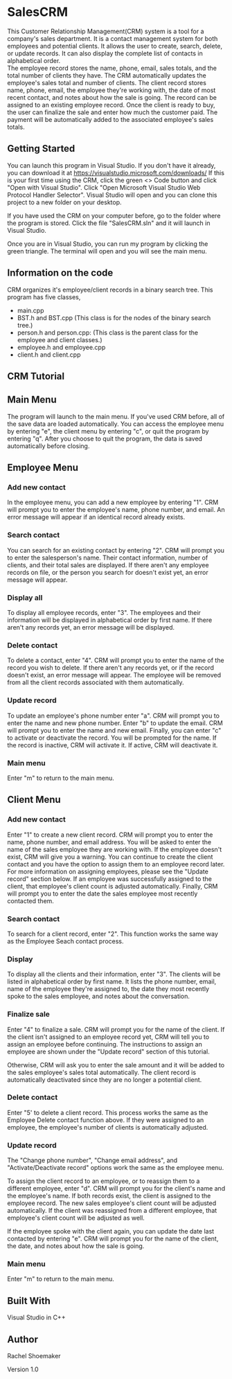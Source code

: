 # SalesCRM
This Customer Relationship Management(CRM) system is a tool for a company's sales department. It is a contact management system for both employees and potential clients.
It allows the user to create, search, delete, or update records. It can also display the complete list of contacts in alphabetical order.	
The employee record stores the name, phone, email, sales totals, and the total number of clients they have. 
The CRM automatically updates the employee's sales total and number of clients.
The client record stores name, phone, email, the employee they're working with, the date of most recent contact, and notes about how the sale is going. 
The record can be assigned to an existing employee record. Once the client is ready to buy, the user can finalize the sale and enter how much the customer paid. 
The payment will be automatically added to the associated employee's sales totals.

## Getting Started
You can launch this program in Visual Studio. If you don't have it already, you can download it at https://visualstudio.microsoft.com/downloads/
If this is your first time using the CRM, click the green <> Code button and click "Open with Visual Studio".
Click "Open Microsoft Visual Studio Web Protocol Handler Selector".
Visual Studio will open and you can clone this project to a new folder on your desktop.

If you have used the CRM on your computer before, go to the folder where the program is stored. 
Click the file "SalesCRM.sln" and it will launch in Visual Studio.

Once you are in Visual Studio, you can run my program by clicking the green triangle. The terminal will open and you will see the main menu.

## Information on the code
CRM organizes it's employee/client records in a binary search tree. This program has five classes,
* main.cpp
* BST.h and BST.cpp (This class is for the nodes of the binary search tree.)
* person.h and person.cpp: (This class is the parent class for the employee and client classes.)
* employee.h and employee.cpp
* client.h and client.cpp

## CRM Tutorial
## Main Menu
The program will launch to the main menu. If you've used CRM before, all of the save data are loaded automatically. 
You can access the employee menu by entering "e", the client menu by entering "c", or quit the program by entering "q". 
After you choose to quit the program, the data is saved automatically before closing.

## Employee Menu
### Add new contact
In the employee menu, you can add a new employee by entering "1".
CRM will prompt you to enter the employee's name, phone number, and email. An error message will appear if an identical record already exists.

### Search contact
You can search for an existing contact by entering "2". CRM will prompt you to enter the salesperson's name. Their contact information, number of clients,
and their total sales are displayed. If there aren't any employee records on file, or the person
you search for doesn't exist yet, an error message will appear.

### Display all
To display all employee records, enter "3". The employees and their information will be displayed in alphabetical order by first name.
If there aren't any records yet, an error message will be displayed.

### Delete contact
To delete a contact, enter "4". CRM will prompt you to enter the name of the record you wish to delete.
If there aren't any records yet, or if the record doesn't exist, an error message will appear.
The employee will be removed from all the client records associated with them automatically.

### Update record
To update an employee's phone number enter "a". CRM will prompt you to enter the name and new phone number.
Enter "b" to update the email. CRM will prompt you to enter the name and new email.
Finally, you can enter "c" to activate or deactivate the record. You will be prompted for the name.
If the record is inactive, CRM will activate it. If active, CRM will deactivate it.

### Main menu
Enter "m" to return to the main menu.

## Client Menu
### Add new contact
Enter "1" to create a new client record. CRM will prompt you to enter the name, phone number, and email address.
You will be asked to enter the name of the sales employee they are working with. If the employee doesn't exist,
CRM will give you a warning. You can continue to create the client contact and you have the option to assign them to an employee record later. 
For more information on assigning employees, please see the "Update record" section below. 
If an employee was successfully assigned to the client, that employee's client count is adjusted automatically.
Finally, CRM will prompt you to enter the date the sales employee most recently contacted them.

### Search contact
To search for a client record, enter "2". This function works the same way as the Employee Seach contact process.

### Display
To display all the clients and their information, enter "3". The clients will be listed in alphabetical order by first name.
It lists the phone number, email, name of the employee they're assigned to, the date they most recently spoke to the sales employee,
and notes about the conversation. 

### Finalize sale
Enter "4" to finalize a sale. CRM will prompt you for the name of the client. If the client isn't assigned to an employee record yet,
CRM will tell you to assign an employee before continuing. The instructions to assign an employee 
are shown under the "Update record" section of this tutorial.

Otherwise, CRM will ask you to enter the sale amount and it will be added to the sales employee's sales total automatically.
The client record is automatically deactivated since they are no longer a potential client.

### Delete contact
Enter "5' to delete a client record. This process works the same as the Employee Delete contact function above.
If they were assigned to an employee, the employee's number of clients is automatically adjusted.

### Update record
The "Change phone number", "Change email address", and "Activate/Deactivate record" options work the same as the employee menu.

To assign the client record to an employee, or to reassign them to a different employee, enter "d".
CRM will prompt you for the client's name and the employee's name. If both records exist, the client is assigned to the employee record.
The new sales employee's client count will be adjusted automatically. If the client was reassigned from a different employee, 
that employee's client count will be adjusted as well.

If the employee spoke with the client again, you can update the date last contacted by entering "e".
CRM will prompt you for the name of the client, the date, and notes about how the sale is going. 

### Main menu
Enter "m" to return to the main menu.

## Built With
Visual Studio in C++

## Author
Rachel Shoemaker

Version 1.0



